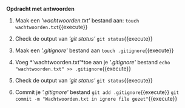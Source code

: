 **Opdracht met antwoorden**

1) Maak een *'wachtwoorden.txt'* bestand aan:
```touch wachtwoorden.txt```{{execute}}

2) Check de output van *'git status'*
```git status```{{execute}}

3) Maak een *'.gitignore'* bestand aan
```touch .gitignore```{{execute}}

4) Voeg *'wachtwoorden.txt'*toe aan je *'.gitignore'* bestand
```echo "wachtwoorden.txt" >> .gitignore```{{execute}}

5) Check de output van *'git status'*
```git status```{{execute}}

6) Commit je *'.gitignore'* bestand
```git add .gitignore```{{execute}}
```git commit -m "Wachtwoorden.txt in ignore file gezet"```{{execute}}